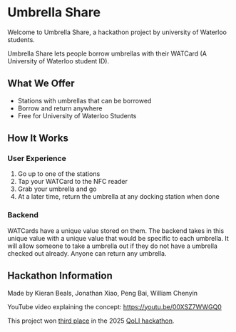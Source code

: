 # Umbrella Share
Welcome to Umbrella Share, a hackathon project by university of Waterloo students.

Umbrella Share lets people borrow umbrellas with their WATCard (A University of Waterloo student ID).
## What We Offer
- Stations with umbrellas that can be borrowed
- Borrow and return anywhere
- Free for University of Waterloo Students
## How It Works
### User Experience
1. Go up to one of the stations
2. Tap your WATCard to the NFC reader
3. Grab your umbrella and go
4. At a later time, return the umbrella at any docking station when done
### Backend
WATCards have a unique value stored on them. 
The backend takes in this unique value with a unique value that would be specific to each umbrella.
It will allow someone to take a umbrella out if they do not have a umbrella checked out already.
Anyone can return any umbrella. 

## Hackathon Information 
Made by Kieran Beals, Jonathan Xiao, Peng Bai, William Chenyin

YouTube video explaining the concept: https://youtu.be/00XSZ7WWGQ0

This project won [third place](https://www.linkedin.com/posts/qualityoflifeinitiative_qualityoflife-activity-7388610558922518528-CG-e?utm_source=share&utm_medium=member_desktop&rcm=ACoAAGAROFcBWbzhZGL6b_ClHp8qozJfmfnhP-Y) in the 2025 [QoLI hackathon](https://qolimpact.com/about).
